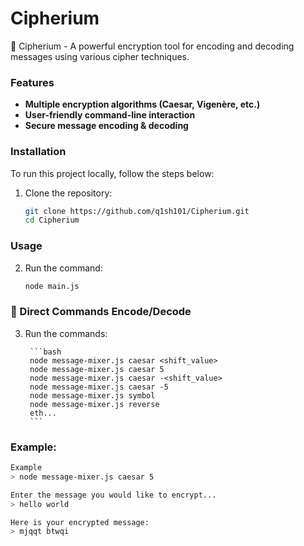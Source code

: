 # Cipherium

🔐 Cipherium - A powerful encryption tool for encoding and decoding messages using various cipher techniques.

### Features

- **Multiple encryption algorithms (Caesar, Vigenère, etc.)**
- **User-friendly command-line interaction**
- **Secure message encoding & decoding**

### Installation

To run this project locally, follow the steps below:

1. Clone the repository:
    ```bash
    git clone https://github.com/q1sh101/Cipherium.git
    cd Cipherium
    ```

### Usage 


2. Run the command:
    ```bash
    node main.js
    ```

### 🔧 Direct Commands Encode/Decode

3. Run the commands:
        
        ```bash
        node message-mixer.js caesar <shift_value>
        node message-mixer.js caesar 5
        node message-mixer.js caesar -<shift_value>
        node message-mixer.js caesar -5
        node message-mixer.js symbol
        node message-mixer.js reverse
        eth...
        ```

### Example:

```bash
Example
> node message-mixer.js caesar 5

Enter the message you would like to encrypt...
> hello world

Here is your encrypted message:
> mjqqt btwqi
```

